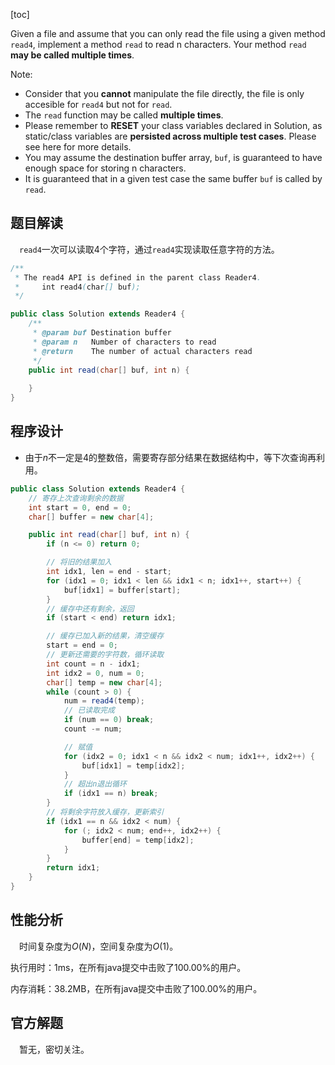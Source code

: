 [toc]

Given a file and assume that you can only read the file using a given method `read4`, implement a method `read` to read n characters. Your method `read` **may be called multiple times**.



Note:

* Consider that you **cannot** manipulate the file directly, the file is only accesible for `read4` but not for `read`.
* The `read` function may be called **multiple times**.
* Please remember to **RESET** your class variables declared in Solution, as static/class variables are **persisted across multiple test cases**. Please see here for more details.
* You may assume the destination buffer array, `buf`, is guaranteed to have enough space for storing n characters.
* It is guaranteed that in a given test case the same buffer `buf` is called by `read`.



## 题目解读

&emsp;`read4`一次可以读取4个字符，通过`read4`实现读取任意字符的方法。

```java
/**
 * The read4 API is defined in the parent class Reader4.
 *     int read4(char[] buf); 
 */

public class Solution extends Reader4 {
    /**
     * @param buf Destination buffer
     * @param n   Number of characters to read
     * @return    The number of actual characters read
     */
    public int read(char[] buf, int n) {
        
    }
}
```

## 程序设计

* 由于$n$不一定是4的整数倍，需要寄存部分结果在数据结构中，等下次查询再利用。

```java
public class Solution extends Reader4 {
    // 寄存上次查询剩余的数据
    int start = 0, end = 0;
    char[] buffer = new char[4];

    public int read(char[] buf, int n) {
        if (n <= 0) return 0;

        // 将旧的结果加入
        int idx1, len = end - start;
        for (idx1 = 0; idx1 < len && idx1 < n; idx1++, start++) {
            buf[idx1] = buffer[start];
        }
        // 缓存中还有剩余，返回
        if (start < end) return idx1;

        // 缓存已加入新的结果，清空缓存
        start = end = 0;
        // 更新还需要的字符数，循环读取
        int count = n - idx1;
        int idx2 = 0, num = 0;
        char[] temp = new char[4];
        while (count > 0) {
            num = read4(temp);
            // 已读取完成
            if (num == 0) break;
            count -= num;

            // 赋值
            for (idx2 = 0; idx1 < n && idx2 < num; idx1++, idx2++) {
                buf[idx1] = temp[idx2];
            }
            // 超出n退出循环
            if (idx1 == n) break;
        }
        // 将剩余字符放入缓存，更新索引
        if (idx1 == n && idx2 < num) {
            for (; idx2 < num; end++, idx2++) {
                buffer[end] = temp[idx2];
            }
        }
        return idx1;
    }
}
```

## 性能分析

&emsp;时间复杂度为$O(N)$，空间复杂度为$O(1)$。

执行用时：1ms，在所有java提交中击败了100.00%的用户。

内存消耗：38.2MB，在所有java提交中击败了100.00%的用户。

## 官方解题

&emsp;暂无，密切关注。